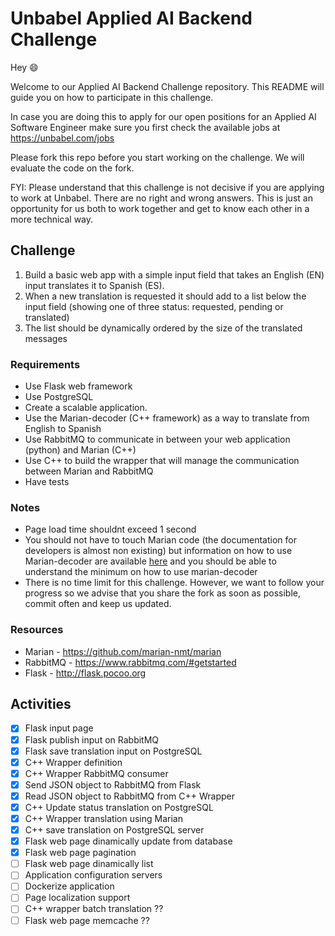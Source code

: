 # Unbabel Applied AI Backend Challenge

Hey 😄

Welcome to our Applied AI Backend Challenge repository. This README will guide you on how to participate in this challenge.

In case you are doing this to apply for our open positions for an Applied AI Software Engineer make sure you first check the available jobs at https://unbabel.com/jobs

Please fork this repo before you start working on the challenge. We will evaluate the code on the fork.

FYI: Please understand that this challenge is not decisive if you are applying to work at Unbabel. There are no right and wrong answers. This is just an opportunity for us both to work together and get to know each other in a more technical way.

## Challenge

1. Build a basic web app with a simple input field that takes an English (EN) input translates it to Spanish (ES).
2. When a new translation is requested it should add to a list below the input field (showing one of three status: requested, pending or translated)
3. The list should be dynamically ordered by the size of the translated messages

### Requirements

* Use Flask web framework
* Use PostgreSQL
* Create a scalable application.
* Use the Marian-decoder (C++ framework) as a way to translate from English to Spanish
* Use RabbitMQ to communicate in between your web application (python) and Marian (C++)
* Use C++ to build the wrapper that will manage the communication between Marian and RabbitMQ
* Have tests

### Notes

* Page load time shouldnt exceed 1 second
* You should not have to touch Marian code (the documentation for developers is almost non existing) but information on how to use Marian-decoder are available [here](https://github.com/marian-nmt/marian) and you should be able to understand the minimum on how to use marian-decoder
* There is no time limit for this challenge. However, we want to follow your progress so we advise that you share the fork as soon as possible, commit often and keep us updated. 


### Resources

* Marian - https://github.com/marian-nmt/marian
* RabbitMQ - https://www.rabbitmq.com/#getstarted
* Flask - http://flask.pocoo.org

## Activities

- [X] Flask input page
- [X] Flask publish input on RabbitMQ 
- [X] Flask save translation input on PostgreSQL 
- [X] C++ Wrapper definition
- [X] C++ Wrapper RabbitMQ consumer
- [X] Send JSON object to RabbitMQ from Flask 
- [X] Read JSON object to RabbitMQ from C++ Wrapper
- [X] C++ Update status translation on PostgreSQL
- [X] C++ Wrapper translation using Marian
- [X] C++ save translation on PostgreSQL server
- [X] Flask web page dinamically update from database
- [X] Flask web page pagination
- [ ] Flask web page dinamically list
- [ ] Application configuration servers
- [ ] Dockerize application
- [ ] Page localization support
- [ ] C++ wrapper batch translation ??
- [ ] Flask web page memcache ??
